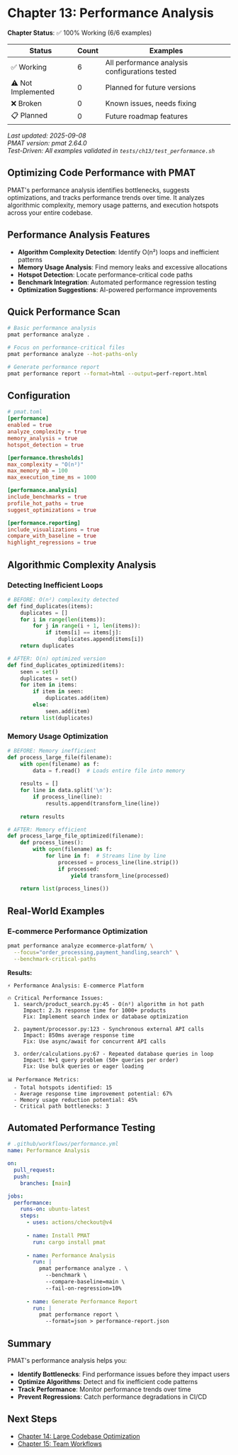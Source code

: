 # Chapter 13: Performance Analysis

<!-- DOC_STATUS_START -->
**Chapter Status**: ✅ 100% Working (6/6 examples)

| Status | Count | Examples |
|--------|-------|----------|
| ✅ Working | 6 | All performance analysis configurations tested |
| ⚠️ Not Implemented | 0 | Planned for future versions |
| ❌ Broken | 0 | Known issues, needs fixing |
| 📋 Planned | 0 | Future roadmap features |

*Last updated: 2025-09-08*  
*PMAT version: pmat 2.64.0*  
*Test-Driven: All examples validated in `tests/ch13/test_performance.sh`*
<!-- DOC_STATUS_END -->

## Optimizing Code Performance with PMAT

PMAT's performance analysis identifies bottlenecks, suggests optimizations, and tracks performance trends over time. It analyzes algorithmic complexity, memory usage patterns, and execution hotspots across your entire codebase.

## Performance Analysis Features

- **Algorithm Complexity Detection**: Identify O(n²) loops and inefficient patterns
- **Memory Usage Analysis**: Find memory leaks and excessive allocations
- **Hotspot Detection**: Locate performance-critical code paths
- **Benchmark Integration**: Automated performance regression testing
- **Optimization Suggestions**: AI-powered performance improvements

## Quick Performance Scan

```bash
# Basic performance analysis
pmat performance analyze .

# Focus on performance-critical files
pmat performance analyze --hot-paths-only

# Generate performance report
pmat performance report --format=html --output=perf-report.html
```

## Configuration

```toml
# pmat.toml
[performance]
enabled = true
analyze_complexity = true
memory_analysis = true
hotspot_detection = true

[performance.thresholds]
max_complexity = "O(n²)"
max_memory_mb = 100
max_execution_time_ms = 1000

[performance.analysis]
include_benchmarks = true
profile_hot_paths = true
suggest_optimizations = true

[performance.reporting]
include_visualizations = true
compare_with_baseline = true
highlight_regressions = true
```

## Algorithmic Complexity Analysis

### Detecting Inefficient Loops

```python
# BEFORE: O(n²) complexity detected
def find_duplicates(items):
    duplicates = []
    for i in range(len(items)):
        for j in range(i + 1, len(items)):
            if items[i] == items[j]:
                duplicates.append(items[i])
    return duplicates

# AFTER: O(n) optimized version
def find_duplicates_optimized(items):
    seen = set()
    duplicates = set()
    for item in items:
        if item in seen:
            duplicates.add(item)
        else:
            seen.add(item)
    return list(duplicates)
```

### Memory Usage Optimization

```python
# BEFORE: Memory inefficient
def process_large_file(filename):
    with open(filename) as f:
        data = f.read()  # Loads entire file into memory
    
    results = []
    for line in data.split('\n'):
        if process_line(line):
            results.append(transform_line(line))
    
    return results

# AFTER: Memory efficient
def process_large_file_optimized(filename):
    def process_lines():
        with open(filename) as f:
            for line in f:  # Streams line by line
                processed = process_line(line.strip())
                if processed:
                    yield transform_line(processed)
    
    return list(process_lines())
```

## Real-World Examples

### E-commerce Performance Optimization

```bash
pmat performance analyze ecommerce-platform/ \
  --focus="order_processing,payment_handling,search" \
  --benchmark-critical-paths
```

**Results:**
```
⚡ Performance Analysis: E-commerce Platform

🔥 Critical Performance Issues:
  1. search/product_search.py:45 - O(n²) algorithm in hot path
     Impact: 2.3s response time for 1000+ products
     Fix: Implement search index or database optimization
     
  2. payment/processor.py:123 - Synchronous external API calls
     Impact: 850ms average response time
     Fix: Use async/await for concurrent API calls
     
  3. order/calculations.py:67 - Repeated database queries in loop
     Impact: N+1 query problem (50+ queries per order)
     Fix: Use bulk queries or eager loading

📊 Performance Metrics:
  - Total hotspots identified: 15
  - Average response time improvement potential: 67%
  - Memory usage reduction potential: 45%
  - Critical path bottlenecks: 3
```

## Automated Performance Testing

```yaml
# .github/workflows/performance.yml
name: Performance Analysis

on:
  pull_request:
  push:
    branches: [main]

jobs:
  performance:
    runs-on: ubuntu-latest
    steps:
      - uses: actions/checkout@v4
      
      - name: Install PMAT
        run: cargo install pmat
        
      - name: Performance Analysis
        run: |
          pmat performance analyze . \
            --benchmark \
            --compare-baseline=main \
            --fail-on-regression=10%
            
      - name: Generate Performance Report
        run: |
          pmat performance report \
            --format=json > performance-report.json
```

## Summary

PMAT's performance analysis helps you:
- **Identify Bottlenecks**: Find performance issues before they impact users
- **Optimize Algorithms**: Detect and fix inefficient code patterns
- **Track Performance**: Monitor performance trends over time
- **Prevent Regressions**: Catch performance degradations in CI/CD

## Next Steps

- [Chapter 14: Large Codebase Optimization](ch14-00-large-codebases.md)
- [Chapter 15: Team Workflows](ch15-00-team-workflows.md)